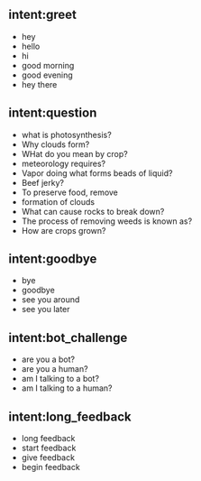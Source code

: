 ## intent:greet
- hey
- hello
- hi
- good morning
- good evening
- hey there

## intent:question
- what is photosynthesis?
- Why clouds form?
- WHat do you mean by crop?
- meteorology requires?
- Vapor doing what forms beads of liquid?
- Beef jerky?
- To preserve food, remove
- formation of clouds
- What can cause rocks to break down?
- The process of removing weeds is known as?
- How are crops grown?

## intent:goodbye
- bye
- goodbye
- see you around
- see you later


## intent:bot_challenge
- are you a bot?
- are you a human?
- am I talking to a bot?
- am I talking to a human?

## intent:long_feedback
- long feedback
- start feedback
- give feedback
- begin feedback
